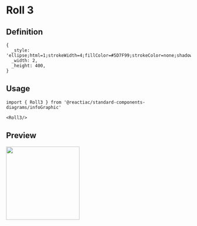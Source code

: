 # Roll 3

## Definition

```
{
  _style: 'ellipse;html=1;strokeWidth=4;fillColor=#5D7F99;strokeColor=none;shadow=0;fontSize=10;fontColor=#FFFFFF;align=center;fontStyle=0;whiteSpace=wrap;spacing=10;',
  _width: 2,
  _height: 400,
}
```

## Usage

```
import { Roll3 } from '@reactiac/standard-components-diagrams/infoGraphic'

<Roll3/>
```

## Preview

<img src="./roll-3.png" width="200"/>
